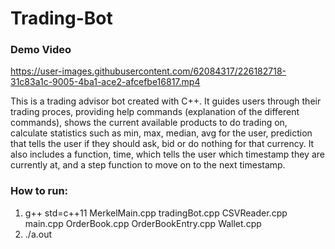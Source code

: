 # Trading-Bot

### Demo Video
https://user-images.githubusercontent.com/62084317/226182718-31c83a1c-9005-4ba1-ace2-afcefbe16817.mp4

This is a trading advisor bot created with C++. It guides users through their trading proces, providing help commands (explanation of the different commands), shows the current available products to do trading on, calculate statistics such as min, max, median, avg for the user, prediction that tells the user if they should ask, bid or do nothing for that currency. It also includes a function, time, which tells the user which timestamp they are currently at, and a step function to move on to the next timestamp.

### How to run:
1) g++ std=c++11 MerkelMain.cpp tradingBot.cpp CSVReader.cpp main.cpp OrderBook.cpp OrderBookEntry.cpp Wallet.cpp
2) ./a.out
